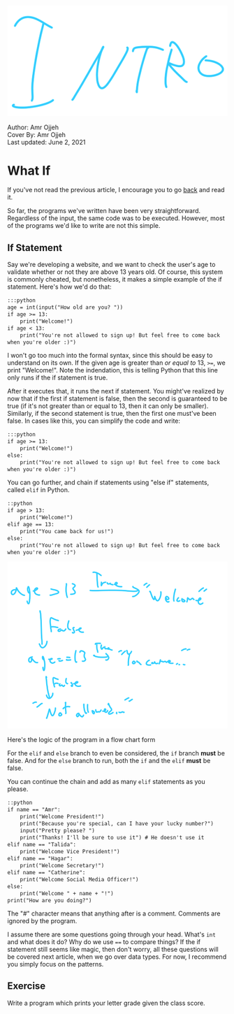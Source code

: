 ![](cover.png)
<figcaption>Author: Amr Ojjeh</figcaption>
<figcaption>Cover By: Amr Ojjeh</figcaption>
<figcaption>Last updated: June 2, 2021</figcaption>

# What If

If you've not read the previous article, I encourage you to go [back](index.html) and read it.

So far, the programs we've written have been very straightforward. Regardless of the input, the same code was to be executed. However, most of the programs we'd like to write are not this simple.

## If Statement

Say we're developing a website, and we want to check the user's age to validate whether or not they are above 13 years old. Of course, this system is commonly cheated, but nonetheless, it makes a simple example of the if statement. Here's how we'd do that:

	:::python
	age = int(input("How old are you? "))
	if age >= 13:
		print("Welcome!")
	if age < 13:
		print("You're not allowed to sign up! But feel free to come back when you're older :)")

I won't go too much into the formal syntax, since this should be easy to understand on its own. If the given age is greater than *or equal to* 13, `>=`, we print "Welcome!". Note the indendation, this is telling Python that this line only runs if the if statement is true.

After it executes that, it runs the next if statement. You might've realized by now that if the first if statement is false, then the second is guaranteed to be true (if it's not greater than or equal to 13, then it can only be smaller). Similarly, if the second statement is true, then the first one must've been false. In cases like this, you can simplify the code and write:

	:::python
	if age >= 13:
		print("Welcome!")
	else:
		print("You're not allowed to sign up! But feel free to come back when you're older :)")

You can go further, and chain if statements using "else if" statements, called `elif` in Python.

	::python
	if age > 13:
		print("Welcome!")
	elif age == 13:
		print("You came back for us!")
	else:
		print("You're not allowed to sign up! But feel free to come back when you're older :)")

![](index2_flowchart.png)
<figcaption>Here's the logic of the program in a flow chart form</figcaption>

For the `elif` and `else` branch to even be considered, the `if` branch **must** be false. And for the `else` branch to run, both the `if` and the `elif` **must** be false.

You can continue the chain and add as many `elif` statements as you please.

	::python
	if name == "Amr":
		print("Welcome President!")
		print("Because you're special, can I have your lucky number?")
		input("Pretty please? ")
		print("Thanks! I'll be sure to use it") # He doesn't use it
	elif name == "Talida":
		print("Welcome Vice President!")
	elif name == "Hagar":
		print("Welcome Secretary!")
	elif name == "Catherine":
		print("Welcome Social Media Officer!")
	else:
		print("Welcome " + name + "!")
	print("How are you doing?")
<figcaption>The "#" character means that anything after is a comment. Comments are ignored by the program.</figcaption>

I assume there are some questions going through your head. What's `int` and what does it do? Why do we use `==` to compare things? If the if statement still seems like magic, then don't worry, all these questions will be covered next article, when we go over data types. For now, I recommend you simply focus on the patterns.

## Exercise
Write a program which prints your letter grade given the class score.
